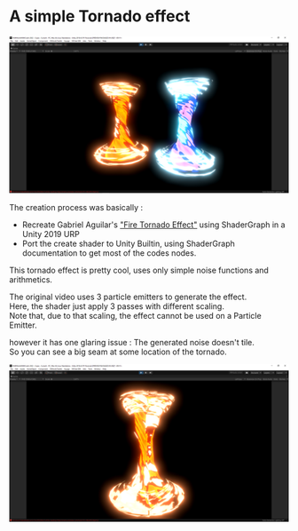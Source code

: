 # A simple Tornado effect

![Tornado Effect](TornadoEffect.png "Tornado Effect")

The creation process was basically :

* Recreate Gabriel Aguilar's ["Fire Tornado Effect"](https://www.youtube.com/watch?v=gLWe_Wzc8Xc) using ShaderGraph in a Unity 2019 URP
* Port the create shader to Unity Builtin, using ShaderGraph documentation to get most of the codes nodes.

This tornado effect is pretty cool, uses only simple noise functions
and arithmetics.

The original video uses 3 particle emitters to generate the effect.  
Here, the shader just apply 3 passes with different scaling.  
Note that, due to that scaling, the effect cannot be used on a Particle Emitter.

 however it has one glaring issue : The generated noise
doesn't tile.  
So you can see a big seam at some location of the tornado.

![Glaring issue](GlaringIssue.png "Glaring issue")

